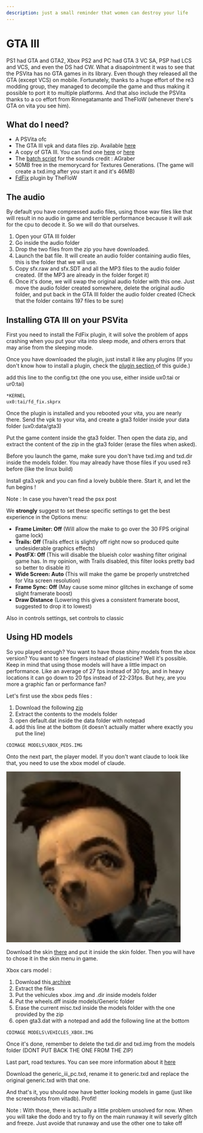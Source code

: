 ```yaml
---
description: just a small reminder that women can destroy your life
---
```


# GTA III

PS1 had GTA and GTA2, Xbox PS2 and PC had GTA 3 VC SA, PSP had LCS and VCS, and even the DS had CW. What a disapointment it was to see that the PSVita has no GTA games in its library. Even though they released all the GTA \(except VCS\) on mobile. Fortunately, thanks to a huge effort of the re3 modding group, they managed to decompile the game and thus making it possible to port it to multiple platforms. And that also include the PSVita thanks to a co effort from Rinnegatamante and TheFloW \(whenever there's GTA on vita you see him\).

## What do I need?

* A PSVita ofc
* The GTA III vpk and data files zip. Available [here](https://vitadb.rinnegatamante.it/#/info/589)
* A copy of GTA III. You can find one [here](https://store.steampowered.com/agecheck/app/12100/) or [here](https://www.rockstargames.com/fr/games/grandtheftauto3)
* The [batch script](https://github.com/AGraber/re3-nx/releases/download/23092020/convert_gta3_audio.zip) for the sounds credit : AGraber
* 50MB free in the memorycard for Textures Generations. \(The game will create a txd.img after you start it and it's 46MB\)
* [FdFix](https://github.com/TheOfficialFloW/FdFix) plugin by TheFloW

## The audio

By default you have compressed audio files, using those wav files like that will result in no audio in game and terrible performance because it will ask for the cpu to decode it. So we will do that ourselves.  


1. Open your GTA III folder
2. Go inside the audio folder
3. Drop the two files from the zip you have downloaded. 
4. Launch the bat file. It will create an audio folder containing audio files, this is the folder that we will use. 
5. Copy sfx.raw and sfx.SDT and all the MP3 files to the audio folder created. \(If the MP3 are already in the folder forget it\)
6. Once it's done, we will swap the original audio folder with this one. Just move the audio folder created somewhere, delete the original audio folder, and put back in the GTA III folder the audio folder created \(Check that the folder contains 197 files to be sure\)

## Installing GTA III on your PSVita

First you need to install the FdFix plugin, it will solve the problem of apps crashing when you put your vita into sleep mode, and others errors that may arise from the sleeping mode.

Once you have downloaded the plugin, just install it like any plugins \(If you don't know how to install a plugin, check the [plugin section ](https://samilops2.gitbook.io/vita-troubleshooting-guide/plugins-related-problem/error-when-using-autoplugin)of this guide.\)

add this line to the config.txt \(the one you use, either inside ux0:tai or ur0:tai\)

```text
*KERNEL
ux0:tai/fd_fix.skprx
```

Once the plugin is installed and you rebooted your vita, you are nearly there. Send the vpk to your vita, and create a gta3 folder inside your data folder \(ux0:data/gta3\)

Put the game content inside the gta3 folder. Then open the data zip, and extract the content of the zip in the gta3 folder \(erase the files when asked\). 

Before you launch the game, make sure you don't have txd.img and txd.dir inside the models folder. You may already have those files if you used re3 before \(like the linux build\)

Install gta3.vpk and you can find a lovely bubble there. Start it, and let the fun begins !  
  
Note : In case you haven't read the psx post 



 We **strongly** suggest to set these specific settings to get the best experience in the Options menu:  


* **Frame Limiter: Off** \(Will allow the make to go over the 30 FPS original game lock\)
* **Trails: Off** \(Trails effect is slightly off right now so produced quite undesiderable graphics effects\)
* **PostFX: Off** \(This will disable the blueish color washing filter original game has. In my opinion, with Trails disabled, this filter looks pretty bad so better to disable it\)
* **Wide Screen: Auto** \(This will make the game be properly unstretched for Vita screen resolution\)
* **Frame Sync: Off** \(May cause some minor glitches in exchange of some slight framerate boost\)
* **Draw Distance** \(Lowering this gives a consistent framerate boost, suggested to drop it to lowest\)

Also in controls settings, set controls to classic



## Using HD models

So you played enough? You want to have those shiny models from the xbox version? You want to see fingers instead of plasticine? Well it's possible. Keep in mind that using those models will have a little impact on performance. Like an average of 27 fps instead of 30 fps, and in heavy locations it can go down to 20 fps instead of 22-23fps. But hey, are you more a graphic fan or performance fan?

Let's first use the xbox peds files : 

1. Download the following [zip](http://gta.rockstarvision.com/xbox_peds_cdimage.zip)
2. Extract the contents to the models folder
3. open default.dat inside the data folder with notepad
4. add this line at the bottom \(it doesn't actually matter where exactly you put the line\)

```text
CDIMAGE MODELS\XBOX_PEDS.IMG
```

Onto the next part, the player model. If you don't want claude to look like that, you need to use the xbox model of claude.

![pain](../.gitbook/assets/image%20%2810%29.png)

Download the skin [there](https://cdn.discordapp.com/attachments/768443721447768096/769278769449533450/playa5_xbox.bmp) and put it inside the skin folder. Then you will have to chose it in the skin menu in game.

Xbox cars model : 

1. Download this[ archive](http://gta.rockstarvision.com/xbox_vehicles_iii.7z)
2. Extract the files
3. Put the vehicules xbox .img and .dir inside models folder
4. Put the wheels.dff inside models/Generic folder
5. Erase the current misc.txd inside the models folder with the one provided by the zip
6. open gta3.dat with a notepad and add the following line at the bottom

```text
CDIMAGE MODELS\VEHICLES_XBOX.IMG
```

Once it's done, remember to delete the txd.dir and txd.img from the models folder \(DONT PUT BACK THE ONE FROM THE ZIP\)  
  
Last part, road textures. You can see more information about it [here](http://gta.rockstarvision.com/workshop/hires_txds/)

Download the generic\_iii\_pc.txd, rename it to generic.txd and replace the original generic.txd with that one.

And that's it, you should now have better looking models in game \(just like the screenshots from vitadb\). Profit!

Note : With those, there is actually a little problem unsolved for now. When you will take the dodo and try to fly on the main runaway it will severly glitch and freeze. Just avoide that runaway and use the other one to take off



